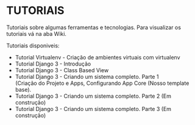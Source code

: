 # TUTORIAIS
Tutoriais sobre algumas ferramentas e tecnologias. Para visualizar os tutoriais vá na aba Wiki.

Tutoriais disponiveis:
- Tutorial Virtualenv - Criação de ambientes virtuais com virtualenv
- Tutorial Django 3 - Introdução
- Tutorial Django 3 - Class Based View
- Tutorial Django 3 - Criando um sistema completo. Parte 1     
    (Criação do Projeto e Apps, Configurando App Core (Nosso template base).    
- Tutorial Django 3 - Criando um sistema completo. Parte 2 (Em construção)
- Tutorial Django 3 - Criando um sistema completo. Parte 3 (Em construção)

